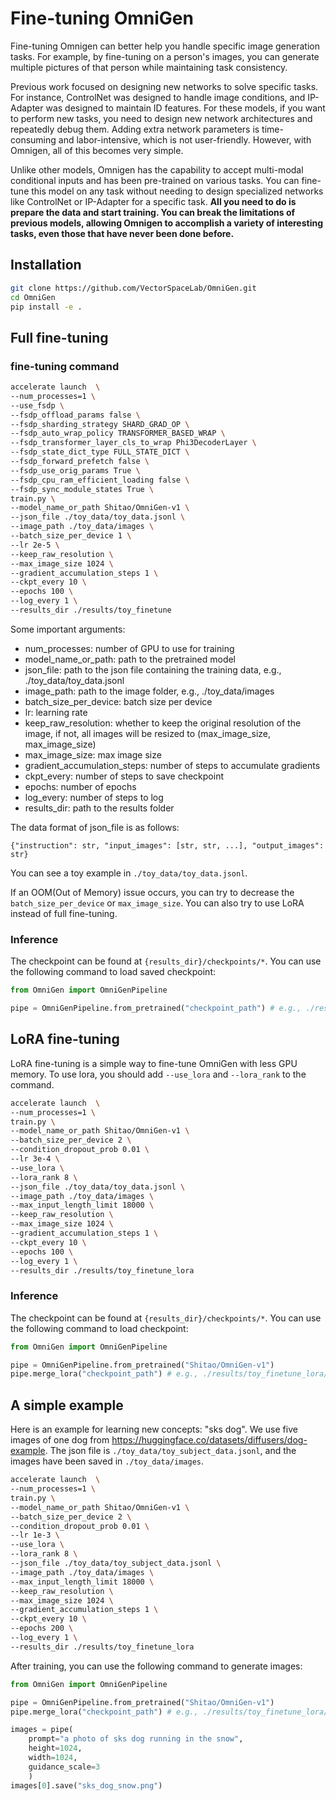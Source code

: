 # Fine-tuning OmniGen

Fine-tuning Omnigen can better help you handle specific image generation tasks. For example, by fine-tuning on a person's images, you can generate multiple pictures of that person while maintaining task consistency.

Previous work focused on designing new networks to solve specific tasks. For instance, ControlNet was designed to handle image conditions, and IP-Adapter was designed to maintain ID features. For these models, if you want to perform new tasks, you need to design new network architectures and repeatedly debug them. Adding extra network parameters is time-consuming and labor-intensive, which is not user-friendly. However, with Omnigen, all of this becomes very simple.

Unlike other models, Omnigen has the capability to accept multi-modal conditional inputs and has been pre-trained on various tasks. You can fine-tune this model on any task without needing to design specialized networks like ControlNet or IP-Adapter for a specific task. 
**All you need to do is prepare the data and start training. You can break the limitations of previous models, allowing Omnigen to accomplish a variety of interesting tasks, even those that have never been done before.**


## Installation

```bash
git clone https://github.com/VectorSpaceLab/OmniGen.git
cd OmniGen
pip install -e .
```


## Full fine-tuning

### fine-tuning command

```bash
accelerate launch  \
--num_processes=1 \
--use_fsdp \
--fsdp_offload_params false \
--fsdp_sharding_strategy SHARD_GRAD_OP \
--fsdp_auto_wrap_policy TRANSFORMER_BASED_WRAP \
--fsdp_transformer_layer_cls_to_wrap Phi3DecoderLayer \
--fsdp_state_dict_type FULL_STATE_DICT \
--fsdp_forward_prefetch false \
--fsdp_use_orig_params True \
--fsdp_cpu_ram_efficient_loading false \
--fsdp_sync_module_states True \
train.py \
--model_name_or_path Shitao/OmniGen-v1 \
--json_file ./toy_data/toy_data.jsonl \
--image_path ./toy_data/images \
--batch_size_per_device 1 \
--lr 2e-5 \
--keep_raw_resolution \
--max_image_size 1024 \
--gradient_accumulation_steps 1 \
--ckpt_every 10 \
--epochs 100 \
--log_every 1 \
--results_dir ./results/toy_finetune
```

Some important arguments:
- num_processes: number of GPU to use for training
- model_name_or_path: path to the pretrained model
- json_file: path to the json file containing the training data, e.g., ./toy_data/toy_data.jsonl
- image_path: path to the image folder, e.g., ./toy_data/images
- batch_size_per_device: batch size per device
- lr: learning rate
- keep_raw_resolution: whether to keep the original resolution of the image, if not, all images will be resized to (max_image_size, max_image_size)
- max_image_size: max image size
- gradient_accumulation_steps: number of steps to accumulate gradients
- ckpt_every: number of steps to save checkpoint
- epochs: number of epochs
- log_every: number of steps to log
- results_dir: path to the results folder

The data format of json_file is as follows:
```
{"instruction": str, "input_images": [str, str, ...], "output_images": str}
```
You can see a toy example in `./toy_data/toy_data.jsonl`.

If an OOM(Out of Memory) issue occurs, you can try to decrease the `batch_size_per_device` or `max_image_size`. You can also try to use LoRA instead of full fine-tuning.


### Inference

The checkpoint can be found at `{results_dir}/checkpoints/*`. You can use the following command to load saved checkpoint:
```python
from OmniGen import OmniGenPipeline

pipe = OmniGenPipeline.from_pretrained("checkpoint_path") # e.g., ./results/toy_finetune/checkpoints/0000010
```





## LoRA fine-tuning
LoRA fine-tuning is a simple way to fine-tune OmniGen with less GPU memory. To use lora, you should add `--use_lora` and `--lora_rank` to the command.

```bash
accelerate launch  \
--num_processes=1 \
train.py \
--model_name_or_path Shitao/OmniGen-v1 \
--batch_size_per_device 2 \
--condition_dropout_prob 0.01 \
--lr 3e-4 \
--use_lora \
--lora_rank 8 \
--json_file ./toy_data/toy_data.jsonl \
--image_path ./toy_data/images \
--max_input_length_limit 18000 \
--keep_raw_resolution \
--max_image_size 1024 \
--gradient_accumulation_steps 1 \
--ckpt_every 10 \
--epochs 100 \
--log_every 1 \
--results_dir ./results/toy_finetune_lora
```

### Inference

The checkpoint can be found at `{results_dir}/checkpoints/*`. You can use the following command to load checkpoint:
```python
from OmniGen import OmniGenPipeline

pipe = OmniGenPipeline.from_pretrained("Shitao/OmniGen-v1")
pipe.merge_lora("checkpoint_path") # e.g., ./results/toy_finetune_lora/checkpoints/0000010
```


## A simple example

Here is an example for learning new concepts: "sks dog". We use five images of one dog from https://huggingface.co/datasets/diffusers/dog-example. The json file is `./toy_data/toy_subject_data.jsonl`, and the images have been saved in `./toy_data/images`.

```bash
accelerate launch  \
--num_processes=1 \
train.py \
--model_name_or_path Shitao/OmniGen-v1 \
--batch_size_per_device 2 \
--condition_dropout_prob 0.01 \
--lr 1e-3 \
--use_lora \
--lora_rank 8 \
--json_file ./toy_data/toy_subject_data.jsonl \
--image_path ./toy_data/images \
--max_input_length_limit 18000 \
--keep_raw_resolution \
--max_image_size 1024 \
--gradient_accumulation_steps 1 \
--ckpt_every 10 \
--epochs 200 \
--log_every 1 \
--results_dir ./results/toy_finetune_lora
```

After training, you can use the following command to generate images:
```python
from OmniGen import OmniGenPipeline

pipe = OmniGenPipeline.from_pretrained("Shitao/OmniGen-v1")
pipe.merge_lora("checkpoint_path") # e.g., ./results/toy_finetune_lora/checkpoints/0000010

images = pipe(
    prompt="a photo of sks dog running in the snow", 
    height=1024, 
    width=1024, 
    guidance_scale=3
    )
images[0].save("sks_dog_snow.png")
```
